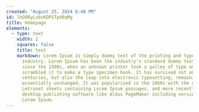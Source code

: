 ```yaml
---
created: "August 25, 2024 6:48 PM"
id: lhO8RyLubvKDPSTpV0qMg
title: Homepage
elements:
  - type: text
    width: 2
    squares: false
    title: text
    markdown: Lorem Ipsum is simply dummy text of the printing and typesetting
      industry. Lorem Ipsum has been the industry's standard dummy text ever
      since the 1500s, when an unknown printer took a galley of type and
      scrambled it to make a type specimen book. It has survived not only five
      centuries, but also the leap into electronic typesetting, remaining
      essentially unchanged. It was popularised in the 1960s with the release of
      Letraset sheets containing Lorem Ipsum passages, and more recently with
      desktop publishing software like Aldus PageMaker including versions of
      Lorem Ipsum.
---
```

